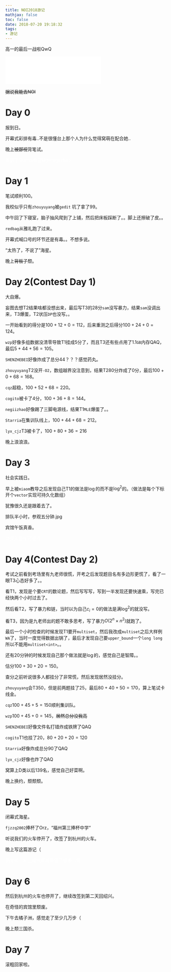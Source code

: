 ```yaml
---
title: NOI2018游记
mathjax: false
toc: false
date: 2018-07-20 19:18:32
tags:
- 游记
---
```


高一的最后一战啦QwQ

<!-- more -->

<iframe frameborder="no" border="0" marginwidth="0" marginheight="0" width="330" height="86" style="width: initial" src="//music.163.com/outchain/player?type=2&id=32405984&auto=0&height=66"></iframe>

<del>据说我能去NOI</del>

# Day 0

报到日。

开幕式彩排有毒..不是很懂台上那个人为什么觉得窝萌在配合她..

晚上<del>被鄙视</del>背笔试。

<span style="color:#ffffff;">看到了Starria和<del>自转的</del>negiizhao</span>

# Day 1

笔试顺利$100$。

我校似乎只有`zhouyuyang`被`gedit` 坑了拿了$99$。

中午回了下寝室，脑子抽风爬到了上铺，然后把床板踩断了。。脚上还擦破了皮。。

`redbag`从雅礼跑了过来。

开幕式喊口号的环节还是有毒。。不想多说。

“太热了，不说了”海星。

晚上<del>背板子</del>颓。

# Day 2(Contest Day 1)

大自爆。

妄图去想T2结果啥都没想出来，最后写T3的$28$分`sam`没写暴力，结果`sam`没调出来，T3爆蛋，T2状压`DP`也没写。。

一开始看到的得分是$100+12+0=112$，后来重测之后得分$100+24+0=124$。

`wzp`好像多组数据没清零导致T1挂成$5$分了，而且T3还有些点用了$1.1\texttt{GB}$内存QAQ，最后$5+44+56=105$。

`SHENZHEBEI`好像炸成了总分$44$？？？感觉药丸。

`zhouyuyang`T2没开`-O2`，数组越界没注意到，结果T2$80$分炸成了$0$分，最后$100+0+68=168$。

`cqz`超稳，$100+52+68=220$。

`cogito`被卡了$4$分，$100+36+8=144$。

`negiizhao`好像踢了三脚电源线，结果T1`MLE`爆蛋了。。

`Starria`在集训队线上，$100+44+68=212$。

`lyx_cjz`T3被卡了，$100+80+36=216$

晚上浪浪浪。

# Day 3

社会实践日。

早上被`miaom`教导之后发现自己T1的做法是$\log$的而不是$\log^2$的。（做法是每个下标开个`vector`实现可持久化数组）

犹豫很久还是跟着去了。

排队半小时，参观五分钟.jpg

宾馆午饭真香。

<span style="color:#ffffff;">dt摸头翻车可还行</span>

# Day 4(Contest Day 2)

考试之前看到考场里有九老师很慌，开考之后发现题目名有多边形更慌了，看了一眼T3心态好多了。。

看T1，发现是个要`CRT`的数论题，然后写写写，写到一半发现还要快速乘，写完已经快两个小时过去了。

然后看T2，写了暴力和链，当时以为自己$c_i=0$的做法是满$\log^2$的就没写。

看T3，因为是九老师出的题不敢多思考，写了暴力$O(2^n\times n^2)$就跑了。

最后一个小时检查的时候发现T1要开`multiset`，然后我改成`multiset`之后大样例`WA`了，当时一度觉得数据出锅了，最后才发现自己要`upper_bound`一个`long long`所以不能用`multiset<int>`。。

还有$20$分钟的时候发现自己那个做法就是$\log$的，感觉自己是智障。。

估分$100+30+20=150$。

查分之前听说很多人都挂分了非常慌，然后发现居然没挂分。

`zhouyuyang`会T3$50$，但是前两题挂了$25$，最后$80+40+50=170$，算上笔试卡线金。

`cqz`$100+45+5=150$顺利集训队。

`wzp`$100+45+0=145$，<del>居然总分没我高</del>

`SHENZHEBEI`好像文件名打错炸成铁牌了QAQ

`cogito`T1也挂了$20$，$80+20+20=120$

`Starria`好像炸成总分$90$了QAQ

`lyx_cjz`好像也炸了QAQ

窝算上D类以后$139$名，感觉自己好菜啊。

晚上换约，颓颓颓。

# Day 5

闭幕式海星。

`fjzzq2002`捧杯了Orz，“福州第三捧杯中学“

听说我们的火车停开了，改签了到杭州的火车。

晚上写这篇游记（

<span style="color:#ffffff;">感觉dt一来三楼气氛就奇怪了很多（雾</span>

# Day 6

然后到杭州的火车也停开了，继续改签到第二天回绍兴。

在奇怪的宾馆里颓废。

下午去橘子洲，感觉走了至少几万步（

晚上颓三国杀。

# Day 7

滚粗回家啦。
